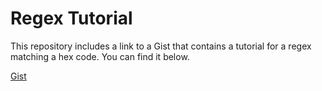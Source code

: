# Regex Tutorial

This repository includes a link to a Gist that contains a tutorial for a regex matching a hex code. 
You can find it below. 


[Gist](https://gist.github.com/alina-costa/1d4ee8eae27edd165f0671dc9d713863)
